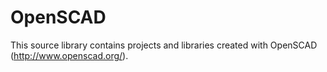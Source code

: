 # OpenSCAD

This source library contains projects and libraries created with OpenSCAD (http://www.openscad.org/). 


